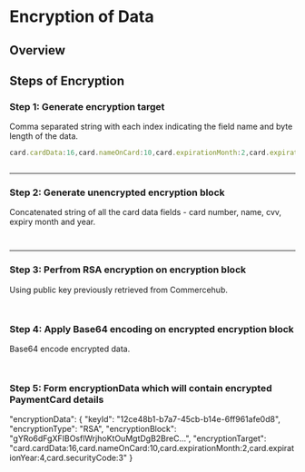
# Encryption of Data

## Overview


## Steps of Encryption

### Step 1: Generate encryption target

Comma separated string with each index indicating the field name and byte length of the data.

```Javascript
card.cardData:16,card.nameOnCard:10,card.expirationMonth:2,card.expirationYear:4,card.securityCode:3

```
```java

```
---

### Step 2: Generate unencrypted encryption block

Concatenated string of all the card data fields - card number, name, cvv, expiry month and year.

```javascript

```
```java

```
---

### Step 3: Perfrom RSA encryption on encryption block

Using public key previously retrieved from Commercehub.

```javascript

```
```java

```

### Step 4: Apply Base64 encoding on encrypted encryption block

Base64 encode encrypted data.

```javascript

```
```java

```

### Step 5: Form encryptionData which will contain encrypted PaymentCard details

"encryptionData": { "keyId": "12ce48b1-b7a7-45cb-b14e-6ff961afe0d8", "encryptionType": "RSA", "encryptionBlock": "gYRo6dFgXFIBOsflWrjhoKtOuMgtDgB2BreC...", "encryptionTarget": "card.cardData:16,card.nameOnCard:10,card.expirationMonth:2,card.expirationYear:4,card.securityCode:3" }


